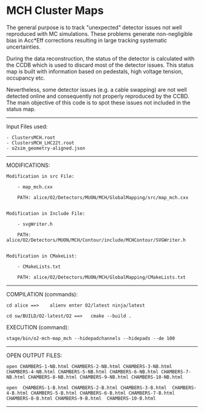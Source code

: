 #  MCH Cluster Maps 

The general purpose is to track "unexpected" detector issues not well reproduced with MC simulations. These problems generate non-negligible bias in Acc*Eff corrections resulting in large tracking systematic uncertainties.

During  the data reconstruction, the status of the detector is calculated with the CCDB which is used to discard most of the detector issues. 
This status map is built with information based on pedestals, high voltage tension, occupancy etc. 

Nevertheless, some detector issues (e.g. a cable swapping) are not  well detected online and consequently not properly reproduced by the CCBD.
The main objective of this code is to spot these  issues not included in the status map.


--------------------------------------------------------------------------------------

Input Files used: 

    - ClustersMCH.root
    - ClustersMCH_LHC22t.root
    - o2sim_geometry-aligned.json

--------------------------------------------------------------------------------------


MODIFICATIONS:

    Modification in src File:

        - map_mch.cxx

        PATH: alice/O2/Detectors/MUON/MCH/GlobalMapping/src/map_mch.cxx


    Modification in Include File:

        - svgWriter.h

        PATH:  alice/O2/Detectors/MUON/MCH/Contour/include/MCHContour/SVGWriter.h


    Modification in CMakeList:

        - CMakeLists.txt 

        PATH: alice/O2/Detectors/MUON/MCH/GlobalMapping/CMakeLists.txt


--------------------------------------------------------------------------------------


COMPILATION (commands):

    cd alice ==>    alienv enter O2/latest ninja/latest

    cd sw/BUILD/O2-latest/O2 ==>   cmake --build . 

EXECUTION (command):

    stage/bin/o2-mch-map_mch --hidepadchannels --hidepads --de 100 


--------------------------------------------------------------------------------------

OPEN OUTPUT FILES: 

    open CHAMBERS-1-NB.html CHAMBERS-2-NB.html CHAMBERS-3-NB.html CHAMBERS-4-NB.html CHAMBERS-5-NB.html CHAMBERS-6-NB.html CHAMBERS-7-NB.html CHAMBERS-8-NB.html CHAMBERS-9-NB.html CHAMBERS-10-NB.html

    open  CHAMBERS-1-B.html CHAMBERS-2-B.html CHAMBERS-3-B.html  CHAMBERS-4-B.html CHAMBERS-5-B.html CHAMBERS-6-B.html CHAMBERS-7-B.html CHAMBERS-8-B.html CHAMBERS-9-B.html  CHAMBERS-10-B.html

--------------------------------------------------------------------------------------
